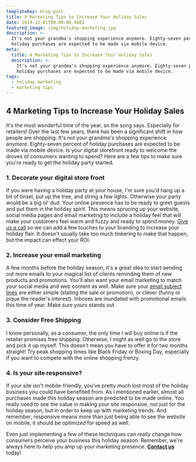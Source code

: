 ```yaml
---
templateKey: blog-post
title: 4 Marketing Tips to Increase Your Holiday Sales
date: 2014-12-01T00:00:00.000Z
featured_image: /img/holiday-marketing.jpg
description: >-
  It's not your grandma's shopping experience anymore. Eighty-seven percent of
  holiday purchases are expected to be made via mobile device. 
meta:
  title: 4 Marketing Tips to Increase Your Holiday Sales
  description: >-
    It's not your grandma's shopping experience anymore. Eighty-seven percent of
    holiday purchases are expected to be made via mobile device. 
tags:
  - holiday marketing
  - marketing tips
---
```

## 4 Marketing Tips to Increase Your Holiday Sales

It's the most wonderful time of the year, so the song says. Especially for retailers! Over the last few years, there has been a significant shift in how people are shopping. It's not your grandma's shopping experience anymore. Eighty-seven percent of holiday purchases are expected to be made via mobile device. Is your digital storefront ready to welcome the droves of consumers wanting to spend? Here are a few tips to make sure you're ready to get the holiday party started.

### **1. Decorate your digital store front**

If you were having a holiday party at your house, I'm sure you'd hang up a bit of tinsel, put up the tree, and string a few lights. Otherwise your party would be a big ol' dud. Your online presence has to be ready to greet guests and put them in the holiday spirit. This means sprucing up your website, social media pages and email marketing to include a holiday feel that will make your customers feel warm and fuzzy and ready to spend money. [Give us a call](https://www.graphicintuitions.com/contact) so we can add a few touches to your branding to increase your holiday flair. It doesn't usually take too much tinkering to make that happen, but the impact can effect your ROI.

### **2. Increase your email marketing**

A few months before the holiday season, it's a great idea to start sending out more emails to your magical list of clients reminding them of new products and promotions. You'll also want your email marketing to match your social media and web content as well. Make sure your [email subject lines](https://www.graphicintuitions.com/blog/create-holiday-experience-shoppers/) are either simple (stating the sale or promotion), or clever (funny or pique the reader's interest). Inboxes are inundated with promotional emails this time of year. Make sure yours stands out.

### **3. Consider Free Shipping**

I know personally, as a consumer, the only time I will buy online is if the retailer promises free shipping. Otherwise, I might as well go to the store and pick it up myself. This doesn't mean you have to offer it for two months straight! Try peak shopping times like Black Friday or Boxing Day, especially if you want to compete with the online shopping frenzy.

### **4. Is your site responsive?**

If your site isn't mobile-friendly, you've pretty much lost most of the holiday business you could have benefited from. As I mentioned earlier, almost all purchases made this holiday season are predicted to be made online. You really need to see the value in making your site responsive, not just for the holiday season, but in order to keep up with marketing trends. And remember, responsive means more than just being able to see the website on mobile, it should be optimized for speed as well.



Even just implementing a few of these techniques can really change how consumers perceive your business this holiday season. Remember, we're always here to help you amp up your marketing presence. **[Contact us](mailto:julie@teamgi.ca)** today!
